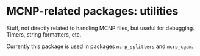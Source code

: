 # MCNP-related packages: utilities

Stuff, not directly related to handling MCNP files, but useful for debugging. Timers, string formatters, etc.

Currently this package is used in packages ``mcrp_splitters`` and ``mcrp_cgam``.
